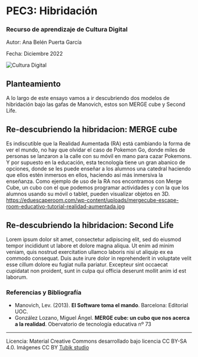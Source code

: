 # PEC3: Hibridación

### Recurso de aprendizaje de Cultura Digital 


Autor: Ana Belén Puerta García


Fecha: Diciembre 2022

![Cultura Digital](https://miro.medium.com/max/1400/0*9PyyNvrO2PcD3KuU.png) 



## Planteamiento


A lo largo de este ensayo vamos a ir descubriendo dos modelos de hibridación bajo las gafas de Manovich, estos son MERGE cube y Second Life.


## Re-descubriendo la hibridacion: MERGE cube

Es indiscutible que la Realidad Aumentada (RA) está cambiando la forma de ver el mundo, no hay que olvidar el caso de Pokemon Go, donde miles de personas se lanzaron a la calle con su móvil en mano para cazar Pokemons.
Y por supuesto en la educación, esta tecnología tiene un gran abanico de opciones, donde se les puede enseñar a los alumnos una catedral haciendo que ellos estén inmersos en ellos, haciendo así más inmersiva la enseñanza.
Como ejemplo de uso de la RA nos encontramos con Merge Cube, un cubo  con el que podemos programar actividades y con la que los alumnos usando su móvil o tablet, pueden visualizar objetos en 3D.
https://eduescaperoom.com/wp-content/uploads/mergecube-escape-room-educativo-tutorial-realidad-aumentada.jpg



## Re-descubriendo la hibridacion: Second Life

Lorem ipsum dolor sit amet, consectetur adipiscing elit, sed do eiusmod tempor incididunt ut labore et dolore magna aliqua. Ut enim ad minim veniam, quis nostrud exercitation ullamco laboris nisi ut aliquip ex ea commodo consequat. Duis aute irure dolor in reprehenderit in voluptate velit esse cillum dolore eu fugiat nulla pariatur. Excepteur sint occaecat cupidatat non proident, sunt in culpa qui officia deserunt mollit anim id est laborum.


### Referencias y Bibliografía

* Manovich, Lev. (2013). **El Software toma el mando**. Barcelona: Editorial UOC. 
* González Lozano, Miguel Ángel. **MERGE cube: un cubo que nos acerca a la realidad**. Obervatorio de tecnología educativa nº 73


----

Licencia: Material Creative Commons desarrollado bajo licencia CC BY-SA 4.0. Imágenes CC BY [Tubik studio](https://blog.tubikstudio.com/how-to-create-original-flat-illustrations-designers-tips/) 
